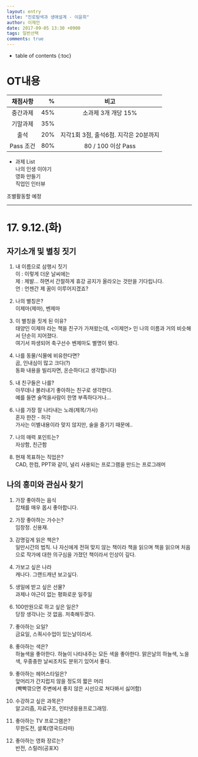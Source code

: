 ```yaml
---
layout: entry
title: "진로탐색과 생애설계 - 이윤희"
author: 이제언
date: 2017-09-05 13:30 +0900
tags: 일반선택
comments: true
--- 
```

* table of contents
{:toc}

# OT내용

|   채점사항   |  %  | 비고 |
|:-----------:|----:|:----:|
|   중간과제  | 45% | 소과제 3개 개당 15% |
|   기말과제  | 35% |      |
|      출석   | 20% | 지각1회 3점, 출석6점. 지각은 20분까지 |
|  Pass 조건 | 80% | 80 / 100 이상 Pass |

* 과제 List  
  나의 인생 이야기  
  영화 만들기  
  직업인 인터뷰  

조별활동할 예정


---  

# 17. 9.12.(화)

## 자기소개 및 별칭 짓기

1. 내 이름으로 삼행시 짓기  
이 : 이렇게 더운 날씨에는  
제 : 제발... 하면서 간절하게 휴강 공지가 올라오는 것만을 기다립니다.  
언 : 언젠간 제 꿈이 이루어지겠죠?  

2. 나의 별칭은?  
   이제마(제마), 벤제마

3. 이 별칭을 짓게 된 이유?  
   태양인 이제마 라는 책을 친구가 가져왔는데, <이제언> 인 나의 이름과 거의 비슷해서 단순히 지어졌다.  
   여기서 파생되어 축구선수 벤제마도 별명이 됐다.  

4. 나를 동물/식물에 비유한다면?  
   곰, 인내심이 많고 크다(?)  
   동화 내용을 빌리자면, 온순하다(고 생각합니다)

5. 내 친구들은 나를?  
   아무데나 불러내기 좋아하는 친구로 생각한다.  
   예를 들면 술먹을사람이 한명 부족하다거나...

6. 나를 가장 잘 나타내는 노래(제목/가사)  
   혼자 한잔 - 허각  
   가사는 이별내용이라 맞지 않지만, 술을 즐기기 때문에..

7. 나의 매력 포인트는?  
   자상함, 친근함

8. 현재 목표하는 직업은?  
   CAD, 한컴, PPT와 같이, 널리 사용되는 프로그램을 만드는 프로그래머


## 나의 흥미와 관심사 찾기

1. 가장 좋아하는 음식  
   잡채를 매우 몹시 좋아합니다.

2. 가장 좋아하는 가수는?  
   임창정. 신용재.

3. 감명깊게 읽은 책은?  
   일만시간의 법칙. 나 자신에게 전혀 맞지 않는 책이라 책을 읽으며 책을 읽으며 처음으로 작가에 대한 의구심을 가졌던 책이라서 인상이 깊다.
  
4. 가보고 싶은 나라  
   캐나다. 그랜드캐년 보고싶다.

5. 생일에 받고 싶은 선물?  
   과제나 야근이 없는 평화로운 일주일

6. 100만원으로 하고 싶은 일은?  
   당장 생각나는 것 없음. 저축해두겠다.

7. 좋아하는 요일?  
   금요일, 스쿼시수업이 있는날이라서.

8. 좋아하는 색은?  
   하늘색을 좋아한다. 하늘이 나타내주는 모든 색을 좋아한다. 맑은날의 하늘색, 노을색, 우중충한 날씨조차도 분위기 있어서 좋다.

9. 좋아하는 헤어스타일은?  
   앞머리가 간지럽지 않을 정도의 짧은 머리  
   (빡빡깎으면 주변에서 좋지 않은 시선으로 쳐다봐서 싫어함)

10. 수강하고 싶은 과목은?  
   알고리즘, 자료구조, 인터넷응용프로그래밍.

11. 좋아하는 TV 프로그램은?  
   무한도전, 셜록(영국드라마)

12. 좋아하는 영화 장르는?  
   반전, 스릴러(공포X)
